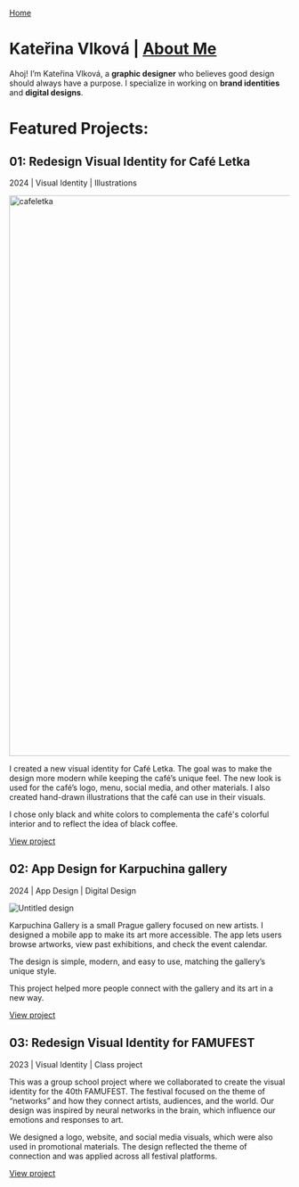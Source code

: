 [Home](index.md)

# Kateřina Vlková | [About Me](about.md)
Ahoj! I’m Kateřina Vlková, a **graphic designer** who believes good design should always have a purpose. I specialize in working on **brand identities** and **digital designs**.



# Featured Projects:

## 01: Redesign Visual Identity for Café Letka ##
2024 | Visual Identity | Illustrations

<img width="1006" alt="cafeletka" src="https://github.com/user-attachments/assets/1e42bbce-cab5-452f-8fc5-7ea2bfca39f9">

I created a new visual identity for Café Letka. The goal was to make the design more modern while keeping the café’s unique feel. The new look is used for the café’s logo, menu, social media, and other materials.  I also created hand-drawn illustrations that the café can use in their visuals.

I chose only black and white colors to complementa the café's colorful interior and to reflect the idea of black coffee.

[View project](linkcomingnextsemester)

## 02: App Design for Karpuchina gallery 
2024 | App Design | Digital Design

![Untitled design](https://github.com/user-attachments/assets/25be70d3-1abd-47a2-9ae6-510945a86bb5)

Karpuchina Gallery is a small Prague gallery focused on new artists. I designed a mobile app to make its art more accessible. The app lets users browse artworks, view past exhibitions, and check the event calendar.

The design is simple, modern, and easy to use, matching the gallery’s unique style.

This project helped more people connect with the gallery and its art in a new way.

[View project](linkcomingnextsemester)

## 03: Redesign Visual Identity for FAMUFEST
2023 | Visual Identity | Class project

This was a group school project where we collaborated to create the visual identity for the 40th FAMUFEST. The festival focused on the theme of “networks” and how they connect artists, audiences, and the world. Our design was inspired by neural networks in the brain, which influence our emotions and responses to art.

We designed a logo, website, and social media visuals, which were also used in promotional materials. The design reflected the theme of connection and was applied across all festival platforms.

[View project](linkcomingnextsemester)
